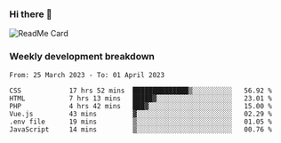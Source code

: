 ### Hi there 👋

<!--
**itzcy/itzcy** is a ✨ _special_ ✨ repository because its `README.md` (this file) appears on your GitHub profile.

Here are some ideas to get you started:

- 🔭 I’m currently working on ...
- 🌱 I’m currently learning ...
- 👯 I’m looking to collaborate on ...
- 🤔 I’m looking for help with ...
- 💬 Ask me about ...
- 📫 How to reach me: ...
- 😄 Pronouns: ...
- ⚡ Fun fact: ...
-->
![ReadMe Card](https://github-readme-stats.vercel.app/api?username=itzcy&show_icons=true&title_color=2d3198&icon_color=797cb8&text_color=24292e&bg_color=f6f8fa)

### Weekly development breakdown
<!--START_SECTION:waka-->

```text
From: 25 March 2023 - To: 01 April 2023

CSS            17 hrs 52 mins  ██████████████▒░░░░░░░░░░   56.92 %
HTML           7 hrs 13 mins   █████▓░░░░░░░░░░░░░░░░░░░   23.01 %
PHP            4 hrs 42 mins   ███▓░░░░░░░░░░░░░░░░░░░░░   15.00 %
Vue.js         43 mins         ▓░░░░░░░░░░░░░░░░░░░░░░░░   02.29 %
.env file      19 mins         ▒░░░░░░░░░░░░░░░░░░░░░░░░   01.05 %
JavaScript     14 mins         ▒░░░░░░░░░░░░░░░░░░░░░░░░   00.76 %
```

<!--END_SECTION:waka-->
